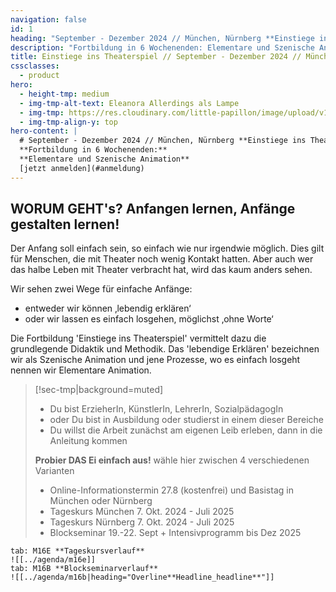 ```yaml
---
navigation: false
id: 1
heading: "September - Dezember 2024 // München, Nürnberg **Einstiege ins Theaterspiel**"
description: "Fortbildung in 6 Wochenenden: Elementare und Szenische Animation"
title: Einstiege ins Theaterspiel // September - Dezember 2024 // München, Nürnberg
cssclasses:
  - product
hero:
  - height-tmp: medium
  - img-tmp-alt-text: Eleanora Allerdings als Lampe
  - img-tmp: https://res.cloudinary.com/little-papillon/image/upload/v1594701917/dasei/einstiege_lampe_nora.jpg
  - img-tmp-align-y: top
hero-content: |
  # September - Dezember 2024 // München, Nürnberg **Einstiege ins Theaterspiel**
  **Fortbildung in 6 Wochenenden:**
  **Elementare und Szenische Animation**
  [jetzt anmelden](#anmeldung)
---
```


<!-- PUBLISH-FROM-HERE -->

## **WORUM GEHT's?** Anfangen lernen, Anfänge gestalten lernen!


Der Anfang soll einfach sein, so einfach wie nur irgendwie möglich. Dies gilt für Menschen, die mit Theater noch wenig Kontakt hatten. Aber auch wer das halbe Leben mit Theater verbracht hat, wird das kaum anders sehen.

Wir sehen zwei Wege für einfache Anfänge:
- entweder wir können ‚lebendig erklären‘
- oder wir lassen es einfach losgehen, möglichst ‚ohne Worte‘

Die Fortbildung 'Einstiege ins Theaterspiel' vermittelt dazu die grundlegende Didaktik und Methodik. Das 'lebendige Erklären' bezeichnen wir als Szenische Animation und jene Prozesse, wo es einfach losgeht nennen wir Elementare Animation.

> [!sec-tmp|background=muted] 
> - Du bist ErzieherIn, KünstlerIn, LehrerIn, SozialpädagogIn
> - oder Du bist in Ausbildung oder studierst in einem dieser Bereiche
> - Du willst die Arbeit zunächst am eigenen Leib erleben, dann in die Anleitung kommen
> 
> **Probier DAS Ei einfach aus!** wähle hier zwischen 4 verschiedenen Varianten
> - Online-Informationstermin 27.8 (kostenfrei) und Basistag in München oder Nürnberg
> - Tageskurs München 7. Okt. 2024 - Juli 2025
> - Tageskurs Nürnberg 7. Okt. 2024 - Juli 2025
> - Blockseminar 19.-22. Sept + Intensivprogramm bis Dez 2025 

~~~tabs
tab: M16E **Tageskursverlauf**
![[../agenda/m16e]]
tab: M16B **Blockseminarverlauf**
![[../agenda/m16b|heading="Overline**Headline_headline**"]]
~~~
